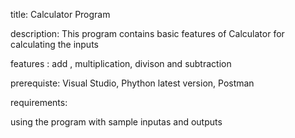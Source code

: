 title: Calculator Program 

description: This program contains basic features of Calculator for calculating the inputs

features : add , multiplication, divison and subtraction

prerequiste: Visual Studio, Phython latest version, Postman

requirements:  

using the program with sample inputas and outputs
